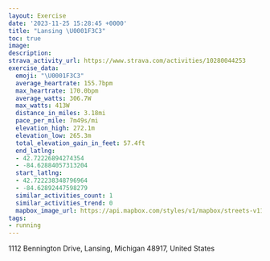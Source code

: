 ```yaml
---
layout: Exercise
date: '2023-11-25 15:28:45 +0000'
title: "Lansing \U0001F3C3"
toc: true
image:
description:
strava_activity_url: https://www.strava.com/activities/10280044253
exercise_data:
  emoji: "\U0001F3C3"
  average_heartrate: 155.7bpm
  max_heartrate: 170.0bpm
  average_watts: 306.7W
  max_watts: 413W
  distance_in_miles: 3.18mi
  pace_per_mile: 7m49s/mi
  elevation_high: 272.1m
  elevation_low: 265.3m
  total_elevation_gain_in_feet: 57.4ft
  end_latlng:
  - 42.72226894274354
  - -84.62884057313204
  start_latlng:
  - 42.722238348796964
  - -84.62892447598279
  similar_activities_count: 1
  similar_activities_trend: 0
  mapbox_image_url: https://api.mapbox.com/styles/v1/mapbox/streets-v11/static/path-5+787af2-1.0(czvcGv%7DocOt%40Ca%40C%7BEBc%40%40_%40F%5DN_%40VkApAyAhAIPAJFZj%40p%40p%40h%40rAz%40z%40%5El%40RvBTj%40DD%40FJ%40%5CIjDITU%40eAMgAGu%40UmBs%40OCOJEHMl%40IPKFQDMJIZ%40xBAPDl%40HRFDTD%5EEnA%3Fz%40BhAARDj%40TFADI%40ICOQMK%3Fk%40JeABg%40DMPEd%40BlBB%5CCf%40DT%5Eb%40BTB%60AHZLRLNTHPB%5EARENIFIHY%40Q%3Fk%40EWKQUOSKSGk%40C_%40Be%40AKBMLWj%40MR%5BR%5DHcDOwBOgAU%5DOuAkAGIESFQXc%40f%40kAV%5Dn%40c%40JERClA%40%5CDLCtB%3FPANIp%40FdA%40%5BE_BEKAGGCG%3FOFs%40%40_BAe%40EKQKIAwACSCUISMe%40m%40i%40g%40%5Be%40QOSMg%40MKGEK%3FOFiEC%7B%40B%7D%40He%40Xo%40XY%5EO~%40EfAUpA%5Dh%40EPJh%40f%40x%40h%40%60A%60AhAr%40%7C%40%5Cp%40Pt%40JdB%40h%40%3FBAMEiCE),pin-s-s+e5b22e(-84.62828,42.7205),pin-s-f+89ae00(-84.62943000000008,42.720980000000004)/auto/800x800?access_token=pk.eyJ1Ijoiam9zaGJlY2ttYW4iLCJhIjoiY205eWR2aDd1MWZ6djJrbXc4a3M0bWZleiJ9.XiG9OWkNcZk2QzjJbxLB4A
tags:
- running
---
```




1112 Bennington Drive, Lansing, Michigan 48917, United States
